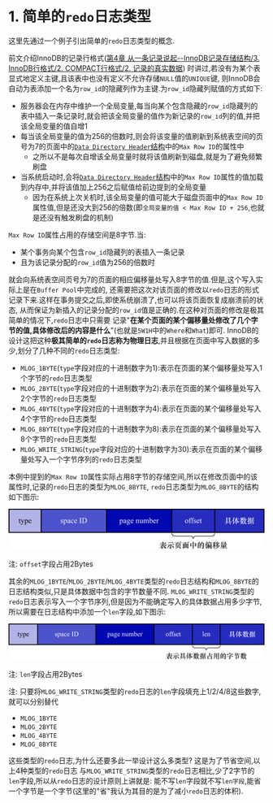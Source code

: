 # 1. 简单的`redo`日志类型

这里先通过一个例子引出简单的`redo`日志类型的概念.

前文介绍InnoDB的记录行格式([第4章 从一条记录说起--InnoDB记录存储结构/3. InnoDB行格式/2. COMPACT行格式/2. 记录的真实数据](https://github.com/rayallen20/howDoesMySQLWork/blob/main/%E7%AC%AC4%E7%AB%A0%20%E4%BB%8E%E4%B8%80%E6%9D%A1%E8%AE%B0%E5%BD%95%E8%AF%B4%E8%B5%B7--InnoDB%E8%AE%B0%E5%BD%95%E5%AD%98%E5%82%A8%E7%BB%93%E6%9E%84/3.%20InnoDB%E8%A1%8C%E6%A0%BC%E5%BC%8F/2.%20COMPACT%E8%A1%8C%E6%A0%BC%E5%BC%8F/2.%20%E8%AE%B0%E5%BD%95%E7%9A%84%E7%9C%9F%E5%AE%9E%E6%95%B0%E6%8D%AE.md))
时讲过,若没有为某个表显式地定义主键,且该表中也没有定义不允许存储`NULL`值的`UNIQUE`键,
则InnoDB会自动为表添加一个名为`row_id`的隐藏列作为主键.为`row_id`隐藏列赋值的方式如下:

- 服务器会在内存中维护一个全局变量,每当向某个包含隐藏的`row_id`隐藏列的表中插入一条记录时,就会把该全局变量的值作为新记录的`row_id`列的值,并把该全局变量的值自增1
- 每当该全局变量的值为256的倍数时,则会将该变量的值刷新到系统表空间的页号为7的页面中的[`Data Directory Header`结构](https://github.com/rayallen20/howDoesMySQLWork/blob/main/%E7%AC%AC9%E7%AB%A0%20%E5%AD%98%E6%94%BE%E9%A1%B5%E9%9D%A2%E7%9A%84%E5%A4%A7%E6%B1%A0%E5%AD%90--InnoDB%E7%9A%84%E8%A1%A8%E7%A9%BA%E9%97%B4/3.%20%E7%B3%BB%E7%BB%9F%E8%A1%A8%E7%A9%BA%E9%97%B4/1.%20%E7%B3%BB%E7%BB%9F%E8%A1%A8%E7%A9%BA%E9%97%B4%E7%9A%84%E6%95%B4%E4%BD%93%E7%BB%93%E6%9E%84/1.%20InnoDB%E6%95%B0%E6%8D%AE%E5%AD%97%E5%85%B8/5.%20%E7%B3%BB%E7%BB%9F%E8%A1%A8%E7%A9%BA%E9%97%B4%E4%B8%AD%E9%A1%B5%E5%8F%B7%E4%B8%BA7%E7%9A%84%E9%A1%B5%E9%9D%A2.md)中的`Max Row ID`的属性中
  - 之所以不是每次自增该全局变量时就将该值刷新到磁盘,就是为了避免频繁刷盘
- 当系统启动时,会将[`Data Directory Header`结构](https://github.com/rayallen20/howDoesMySQLWork/blob/main/%E7%AC%AC9%E7%AB%A0%20%E5%AD%98%E6%94%BE%E9%A1%B5%E9%9D%A2%E7%9A%84%E5%A4%A7%E6%B1%A0%E5%AD%90--InnoDB%E7%9A%84%E8%A1%A8%E7%A9%BA%E9%97%B4/3.%20%E7%B3%BB%E7%BB%9F%E8%A1%A8%E7%A9%BA%E9%97%B4/1.%20%E7%B3%BB%E7%BB%9F%E8%A1%A8%E7%A9%BA%E9%97%B4%E7%9A%84%E6%95%B4%E4%BD%93%E7%BB%93%E6%9E%84/1.%20InnoDB%E6%95%B0%E6%8D%AE%E5%AD%97%E5%85%B8/5.%20%E7%B3%BB%E7%BB%9F%E8%A1%A8%E7%A9%BA%E9%97%B4%E4%B8%AD%E9%A1%B5%E5%8F%B7%E4%B8%BA7%E7%9A%84%E9%A1%B5%E9%9D%A2.md)中的`Max Row ID`属性的值加载到内存中,并将该值加上256之后赋值给前边提到的全局变量
  - 因为在系统上次关机时,该全局变量的值可能大于磁盘页面中的`Max Row ID`属性值,但是还没大到256的倍数(即`全局变量的值 < Max Row ID + 256`,也就是还没有触发刷盘的机制)

`Max Row ID`属性占用的存储空间是8字节.当:

- 某个事务向某个包含`row_id`隐藏列的表插入一条记录
- 且为该记录分配的`row_id`值为256的倍数时

就会向系统表空间页号为7的页面的相应偏移量处写入8字节的值.但是,这个写入实际上是在`Buffer Pool`中完成的,
还需要把这次对该页面的修改以`redo`日志的形式记录下来.这样在事务提交之后,即使系统崩溃了,也可以将该页面恢复成崩溃前的状态,
从而保证为新插入的记录分配的`row_id`值是正确的.在这种对页面的修改是极其简单的情况下,`redo`日志中只需要
记录"**在某个页面的某个偏移量处修改了几个字节的值,具体修改后的内容是什么**"(也就是`5W1H`中的`Where`和`What`)即可.
InnoDB的设计这把这种**极其简单的`redo`日志称为物理日志**,并且根据在页面中写入数据的多少,划分了几种不同的`redo`日志类型:

- `MLOG_1BYTE`(`type`字段对应的十进制数字为1):表示在页面的某个偏移量处写入1个字节的`redo`日志类型
- `MLOG_2BYTE`(`type`字段对应的十进制数字为2):表示在页面的某个偏移量处写入2个字节的`redo`日志类型
- `MLOG_4BYTE`(`type`字段对应的十进制数字为4):表示在页面的某个偏移量处写入4个字节的`redo`日志类型
- `MLOG_8BYTE`(`type`字段对应的十进制数字为8):表示在页面的某个偏移量处写入8个字节的`redo`日志类型
- `MLOG_WRITE_STRING`(`type`字段对应的十进制数字为30):表示在页面的某个偏移量处写入一个字节序列的`redo`日志类型

本例中提到的`Max Row ID`属性实际占用8字节的存储空间,所以在修改页面中的该属性时,记录的`redo`日志的类型为`MLOG_8BYTE`,
`redo`日志类型为`MLOG_8BYTE`的结构如下图示:

![`MLOG_8BYTE`类型的redo日志结构](img/MLOG_8BYTE类型的redo日志结构.jpg)

注: `offset`字段占用2Bytes

其余的`MLOG_1BYTE`/`MLOG_2BYTE`/`MLOG_4BYTE`类型的`redo`日志结构和`MLOG_8BYTE`的日志结构类似,只是具体数据中包含的字节数量不同.
`MLOG_WRITE_STRING`类型的`redo`日志表示写入一个字节序列,但是因为不能确定写入的具体数据占用多少字节,
所以需要在日志结构中添加一个`len`字段,如下图示:

![`MLOG_WRITE_STRING`类型的redo日志结构](./img/MLOG_WRITE_STRING类型的redo日志结构.jpg)

注: `len`字段占用2Bytes

注: 只要将`MLOG_WRITE_STRING`类型的`redo`日志的`len`字段填充上1/2/4/8这些数字,就可以分别替代

- `MLOG_1BYTE`
- `MLOG_2BYTE`
- `MLOG_4BYTE`
- `MLOG_8BYTE`

这些类型的`redo`日志,为什么还要多此一举设计这么多类型? 这是为了节省空间,以上4种类型的`redo`日志
与`MLOG_WRITE_STRING`类型的`redo`日志相比,少了2字节的`len`字段,所以从`redo`日志的设计原则上讲就是:
能不写`len`字段就不写`len字段`,能省一个字节是一个字节(这里的"省"我认为其目的是为了减小`redo`日志的体积).
